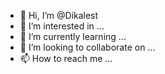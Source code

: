 - 👋 Hi, I’m @Dikalest
- 👀 I’m interested in ...
- 🌱 I’m currently learning ...
- 💞️ I’m looking to collaborate on ...
- 📫 How to reach me ...

<!---
Dikalest/Dikalest is a ✨ special ✨ repository because its `README.md` (this file) appears on your GitHub profile.
You can click the Preview link to take a look at your changes.
--->
